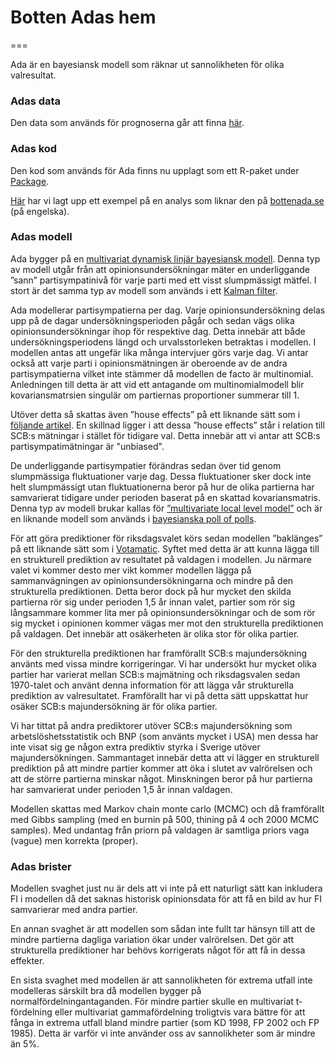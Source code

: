 # Botten Adas hem
===

Ada är en bayesiansk modell som räknar ut sannolikheten för olika valresultat. 

### Adas data 
Den data som används för prognoserna går att finna [här](https://github.com/MansMeg/SwedishPolls). 

### Adas kod
Den kod som används för Ada finns nu upplagt som ett R-paket under [Package](https://github.com/MansMeg/Ada/tree/master/Package).

[Här](https://github.com/MansMeg/Ada/blob/master/Demonstration/demo.md) har vi lagt upp ett exempel på en analys som liknar den på [bottenada.se](http://www.bottenada.se) (på engelska).

### Adas modell
 
Ada bygger på en [multivariat dynamisk linjär bayesiansk modell](http://www.jstatsoft.org/v36/i12/paper). Denna typ av modell utgår från att opinionsundersökningar mäter en underliggande ”sann” partisympatinivå för varje parti med ett visst slumpmässigt mätfel. I stort är det samma typ av modell som används i ett [Kalman filter](http://sv.wikipedia.org/wiki/Kalmanfilter).

Ada modellerar partisympatierna per dag. Varje opinionsundersökning delas upp på de dagar undersökningsperioden pågår och sedan vägs olika opinionsundersökningar ihop för respektive dag. Detta innebär att både undersökningsperiodens längd och urvalsstorleken betraktas i modellen. I modellen antas att ungefär lika många intervjuer görs varje dag. Vi antar också att varje parti i opinionsmätningen är oberoende av de andra partisympatierna vilket inte stämmer då modellen de facto är multinomial. Anledningen till detta är att vid ett antagande om multinomialmodell blir kovariansmatrsien singulär om partiernas proportioner summerar till 1.

Utöver detta så skattas även ”house effects” på ett liknande sätt som i [följande artikel](http://linkinghub.elsevier.com/retrieve/pii/S0261379410000946). En skillnad ligger i att  dessa ”house effects” står i relation till SCB:s mätningar i stället för tidigare val. Detta innebär att vi antar att SCB:s partisympatimätningar är "unbiased".
 
De underliggande partisympatier förändras sedan över tid genom slumpmässiga fluktuationer varje dag. Dessa fluktuationer sker dock inte helt slumpmässigt utan fluktuationerna beror på hur de olika partierna har samvarierat tidigare under perioden baserat på en skattad kovariansmatris. Denna typ av modell brukar kallas för [”multivariate local level model”](http://books.google.com/books?hl=en&lr=&id=VCt3zVq8TO8C&oi=fnd&pg=PA1&dq=Dynamic+linear+models+with+R&ots=PW78ub8fxV&sig=jvwM_ed56JCaitUWTAv3rUDjM2E) och är en liknande modell som används i [bayesianska poll of polls](http://eppsac.utdallas.edu/files/jackman/CAJP%2040-4%20Jackman.pdf).

För att göra prediktioner för riksdagsvalet körs sedan modellen ”baklänges” på ett liknande sätt som i [Votamatic](http://votamatic.org/). Syftet med detta är att kunna lägga till en strukturell prediktion av resultatet på valdagen i modellen. Ju närmare valet vi kommer desto mer vikt kommer modellen lägga på sammanvägningen av opinionsundersökningarna och mindre på den strukturella prediktionen. Detta beror dock på hur mycket den skilda partierna rör sig under perioden 1,5 år innan valet, partier som rör sig långsammare kommer lita mer på opinionsundersökningar och de som rör sig mycket i opinionen kommer vägas mer mot den strukturella prediktionen på valdagen. Det innebär att osäkerheten är olika stor för olika partier.

För den strukturella prediktionen har framförallt SCB:s majundersökning använts med vissa mindre korrigeringar. Vi har undersökt hur mycket olika partier har varierat mellan SCB:s majmätning och riksdagsvalen sedan 1970-talet och använt denna information för att lägga vår strukturella prediktion av valresultatet. Framförallt har vi på detta sätt uppskattat hur osäker SCB:s majundersökning är för olika partier. 

Vi har tittat på andra prediktorer utöver SCB:s majundersökning som arbetslöshetsstatistik och BNP (som använts mycket i USA) men dessa har inte visat sig ge någon extra prediktiv styrka i Sverige utöver majundersökningen. Sammantaget innebär detta att vi lägger en strukturell prediktion på att mindre partier kommer att öka i slutet av valrörelsen och att de större partierna minskar något. Minskningen beror på hur partierna har samvarierat under perioden 1,5 år innan valdagen.
 
Modellen skattas med Markov chain monte carlo (MCMC) och då framförallt med Gibbs sampling (med en burnin på 500, thining på 4 och 2000 MCMC samples). Med undantag från priorn på valdagen är samtliga priors vaga (vague) men korrekta (proper).
 
### Adas brister
Modellen svaghet just nu är dels att vi inte på ett naturligt sätt kan inkludera FI i modellen då det saknas historisk opinionsdata för att få en bild av hur FI samvarierar med andra partier. 

En annan svaghet är att modellen som sådan inte fullt tar hänsyn till att de mindre partierna dagliga variation ökar under valrörelsen. Det gör att strukturella prediktioner har behövs korrigerats något för att få in dessa effekter. 

En sista svaghet med modellen är att sannolikheten för extrema utfall inte modelleras särskilt bra då modellen bygger på normalfördelningantaganden. För mindre partier skulle en multivariat t-fördelning eller multivariat gammafördelning troligtvis vara bättre för att fånga in extrema utfall bland mindre partier (som KD 1998, FP 2002 och FP 1985). Detta är varför vi inte använder oss av sannolikheter som är mindre än 5%.
